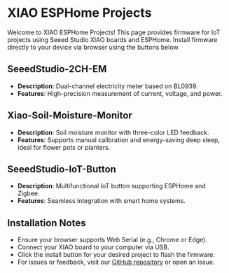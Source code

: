 # XIAO ESPHome Projects

Welcome to XIAO ESPHome Projects! This page provides firmware for IoT projects using Seeed Studio XIAO boards and ESPHome. Install firmware directly to your device via browser using the buttons below.

## SeeedStudio-2CH-EM

- **Description**: Dual-channel electricity meter based on BL0939.
- **Features**: High-precision measurement of current, voltage, and power.
<esp-web-install-button manifest="firmware/xiao-esphome-projects.json"></esp-web-install-button>

## Xiao-Soil-Moisture-Monitor

- **Description**: Soil moisture monitor with three-color LED feedback.
- **Features**: Supports manual calibration and energy-saving deep sleep, ideal for flower pots or planters.
<esp-web-install-button manifest="firmware/xiao-soil-moisture-monitor.manifest.json"></esp-web-install-button>

## SeeedStudio-IoT-Button

- **Description**: Multifunctional IoT button supporting ESPHome and Zigbee.
- **Features**: Seamless integration with smart home systems.
<esp-web-install-button manifest="firmware/seeedstudio-iot-button.manifest.json"></esp-web-install-button>

## Installation Notes

- Ensure your browser supports Web Serial (e.g., Chrome or Edge).
- Connect your XIAO board to your computer via USB.
- Click the install button for your desired project to flash the firmware.
- For issues or feedback, visit our [GitHub repository](https://github.com/Seeed-Studio/xiao-esphome-projects) or open an issue.

<script type="module" src="https://unpkg.com/esp-web-tools@10/dist/web/install-button.js?module"></script>
